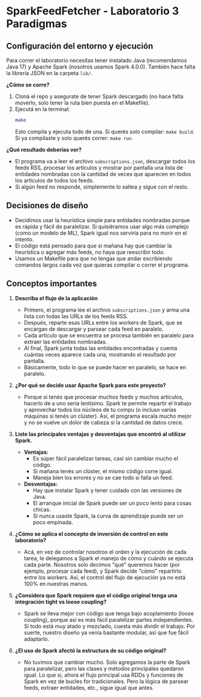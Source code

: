 # SparkFeedFetcher - Laboratorio 3 Paradigmas

## Configuración del entorno y ejecución

Para correr el laboratorio necesitas tener instalado Java (recomendamos Java 17) y Apache Spark (nosotros usamos Spark 4.0.0). También hace falta la librería JSON en la carpeta `lib/`.

**¿Cómo se corre?**
1. Cloná el repo y asegurate de tener Spark descargado (no hace falta moverlo, solo tener la ruta bien puesta en el Makefile).
2. Ejecutá en la terminal:
   ```bash
   make
   ```
   Esto compila y ejecuta todo de una. Si querés solo compilar: `make build`. Si ya compilaste y solo querés correr: `make run`.

**¿Qué resultado deberías ver?**
- El programa va a leer el archivo `subscriptions.json`, descargar todos los feeds RSS, procesar los artículos y mostrar por pantalla una lista de entidades nombradas con la cantidad de veces que aparecen en todos los artículos de todos los feeds.
- Si algún feed no responde, simplemente lo saltea y sigue con el resto.

## Decisiones de diseño
- Decidimos usar la heurística simple para entidades nombradas porque es rápida y fácil de paralelizar. Si quisiéramos usar algo más complejo (como un modelo de ML), Spark igual nos serviría para no morir en el intento.
- El código está pensado para que si mañana hay que cambiar la heurística o agregar más feeds, no haya que reescribir todo.
- Usamos un Makefile para que no tengas que andar escribiendo comandos largos cada vez que quieras compilar o correr el programa.

## Conceptos importantes

1. **Describa el flujo de la aplicación**
   - Primero, el programa lee el archivo `subscriptions.json` y arma una lista con todas las URLs de los feeds RSS.
   - Después, reparte esas URLs entre los workers de Spark, que se encargan de descargar y parsear cada feed en paralelo.
   - Cada artículo que se encuentra se procesa también en paralelo para extraer las entidades nombradas.
   - Al final, Spark junta todas las entidades encontradas y cuenta cuántas veces aparece cada una, mostrando el resultado por pantalla.
   - Básicamente, todo lo que se puede hacer en paralelo, se hace en paralelo.

2. **¿Por qué se decide usar Apache Spark para este proyecto?**
   - Porque si tenés que procesar muchos feeds y muchos artículos, hacerlo de a uno sería lentísimo. Spark te permite repartir el trabajo y aprovechar todos los núcleos de tu compu (o incluso varias máquinas si tenés un clúster). Así, el programa escala mucho mejor y no se vuelve un dolor de cabeza si la cantidad de datos crece.

3. **Liste las principales ventajas y desventajas que encontró al utilizar Spark.**
   - **Ventajas:**
     - Es súper fácil paralelizar tareas, casi sin cambiar mucho el código.
     - Si mañana tenés un clúster, el mismo código corre igual.
     - Maneja bien los errores y no se cae todo si falla un feed.
   - **Desventajas:**
     - Hay que instalar Spark y tener cuidado con las versiones de Java.
     - El arranque inicial de Spark puede ser un poco lento para cosas chicas.
     - Si nunca usaste Spark, la curva de aprendizaje puede ser un poco empinada.

4. **¿Cómo se aplica el concepto de inversión de control en este laboratorio?**
   - Acá, en vez de controlar nosotros el orden y la ejecución de cada tarea, le delegamos a Spark el manejo de cómo y cuándo se ejecuta cada parte. Nosotros solo decimos "qué" queremos hacer (por ejemplo, procesar cada feed), y Spark decide "cómo" repartirlo entre los workers. Así, el control del flujo de ejecución ya no está 100% en nuestras manos.

5. **¿Considera que Spark requiere que el código original tenga una integración tight vs loose coupling?**
   - Spark se lleva mejor con código que tenga bajo acoplamiento (loose coupling), porque así es más fácil paralelizar partes independientes. Si todo está muy atado y mezclado, cuesta más dividir el trabajo. Por suerte, nuestro diseño ya venía bastante modular, así que fue fácil adaptarlo.

6. **¿El uso de Spark afectó la estructura de su código original?**
   - No tuvimos que cambiar mucho. Solo agregamos la parte de Spark para paralelizar, pero las clases y métodos principales quedaron igual. Lo que sí, ahora el flujo principal usa RDDs y funciones de Spark en vez de bucles for tradicionales. Pero la lógica de parsear feeds, extraer entidades, etc., sigue igual que antes.
